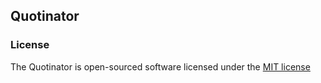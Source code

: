 ## Quotinator




### License

The Quotinator is open-sourced software licensed under the [MIT license](http://opensource.org/licenses/MIT)
